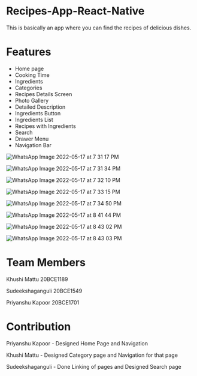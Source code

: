 # Recipes-App-React-Native


This is basically an app where you can find the recipes of delicious dishes.

# Features

* Home page
* Cooking Time
* Ingredients
* Categories
* Recipes Details Screen
* Photo Gallery
* Detailed Description
* Ingredients Button
* Ingredients List
* Recipes with Ingredients
* Search
* Drawer Menu
* Navigation Bar



![WhatsApp Image 2022-05-17 at 7 31 17 PM](https://user-images.githubusercontent.com/79279569/168844889-12bc44b7-0b22-480a-b34e-cb4981b64810.jpeg)

![WhatsApp Image 2022-05-17 at 7 31 34 PM](https://user-images.githubusercontent.com/79279569/168845076-940b398a-3a77-4550-a7bf-f96f5bcf4641.jpeg)

![WhatsApp Image 2022-05-17 at 7 32 10 PM](https://user-images.githubusercontent.com/79279569/168845276-d5db0d72-47b1-4688-acdd-58a85ad7a764.jpeg)

![WhatsApp Image 2022-05-17 at 7 33 15 PM](https://user-images.githubusercontent.com/79279569/168845510-b4683bb5-5686-4a72-8487-b85c1e52e64c.jpeg)

![WhatsApp Image 2022-05-17 at 7 34 50 PM](https://user-images.githubusercontent.com/79279569/168845571-b9c554b9-7700-4fc4-93d8-9a6a1c9d9d5e.jpeg)

![WhatsApp Image 2022-05-17 at 8 41 44 PM](https://user-images.githubusercontent.com/79279569/168845782-046b7bf1-5e34-427c-a29b-15d6bb098c34.jpeg)

![WhatsApp Image 2022-05-17 at 8 43 02 PM](https://user-images.githubusercontent.com/79279569/168846089-47dd9173-bd50-4a98-9823-88ef7a2da348.jpeg)

![WhatsApp Image 2022-05-17 at 8 43 03 PM](https://user-images.githubusercontent.com/79279569/168846130-12007b48-0391-4695-b62e-f8c1b3d9009b.jpeg)












# Team Members
Khushi Mattu 20BCE1189

Sudeekshaganguli 20BCE1549

Priyanshu Kapoor 20BCE1701


# Contribution

Priyanshu Kapoor - Designed Home Page and Navigation

Khushi Mattu - Designed Category page and Navigation for that page

Sudeekshaganguli - Done Linking of pages and Designed Search page
